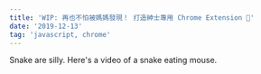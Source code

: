 ```yaml
---
title: 'WIP: 再也不怕被媽媽發現！ 打造紳士專用 Chrome Extension 🤤'
date: '2019-12-13'
tag: 'javascript, chrome'
---
```


Snake are silly.
Here's a video of a snake eating mouse.
